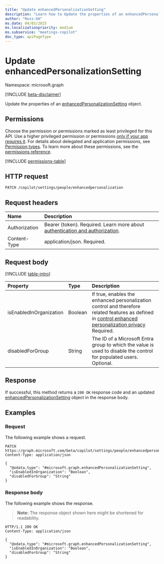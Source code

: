 ```yaml
---
title: "Update enhancedPersonalizationSetting"
description: "Learn how to Update the properties of an enhancedPersonalizationSetting object with Microsoft Graph"
author: "Ross-GH"
ms.date: 04/03/2025
ms.localizationpriority: medium
ms.subservice: "meetings-copilot"
doc_type: apiPageType
---
```


# Update enhancedPersonalizationSetting

Namespace: microsoft.graph

[!INCLUDE [beta-disclaimer](../../includes/beta-disclaimer.md)]

Update the properties of an [enhancedPersonalizationSetting](../resources/enhancedpersonalizationsetting.md) object.

## Permissions

Choose the permission or permissions marked as least privileged for this API. Use a higher privileged permission or permissions [only if your app requires it](/graph/permissions-overview#best-practices-for-using-microsoft-graph-permissions). For details about delegated and application permissions, see [Permission types](/graph/permissions-overview#permission-types). To learn more about these permissions, see the [permissions reference](/graph/permissions-reference).

<!-- {
  "blockType": "permissions",
  "name": "enhancedpersonalizationsetting-update-permissions"
}
-->
[!INCLUDE [permissions-table](../includes/permissions/enhancedpersonalizationsetting-update-permissions.md)]

## HTTP request

<!-- {
  "blockType": "ignored"
}
-->
``` http
PATCH /copilot/settings/people/enhancedpersonalization
```

## Request headers

|Name|Description|
|:---|:---|
|Authorization|Bearer {token}. Required. Learn more about [authentication and authorization](/graph/auth/auth-concepts).|
|Content-Type|application/json. Required.|

## Request body

[!INCLUDE [table-intro](../../includes/update-property-table-intro.md)]

|Property|Type|Description|
|:---|:---|:---|
|isEnabledInOrganization|Boolean|If true, enables the enhanced personalization control and therefore related features as defined in [control enhanced personalization privacy](/graph/control-enhanced-personalization-privacy) Required.|
|disabledForGroup|String|The ID of a Microsoft Entra group to which the value is used to disable the control for populated users. Optional.|

## Response

If successful, this method returns a `200 OK` response code and an updated [enhancedPersonalizationSetting](../resources/enhancedpersonalizationsetting.md) object in the response body.

## Examples

### Request

The following example shows a request.
<!-- {
  "blockType": "request",
  "name": "update_enhancedpersonalizationsetting"
}
-->
``` http
PATCH https://graph.microsoft.com/beta/copilot/settings/people/enhancedpersonalization
Content-Type: application/json

{
  "@odata.type": "#microsoft.graph.enhancedPersonalizationSetting",
  "isEnabledInOrganization": "Boolean",
  "disabledForGroup": "String"
}
```

### Response body

The following example shows the response.
>**Note:** The response object shown here might be shortened for readability.
<!-- {
  "blockType": "response",
  "truncated": true,
  "@odata.type": "microsoft.graph.enhancedPersonalizationSetting"
}
-->
``` http
HTTP/1.1 200 OK
Content-Type: application/json

{
  "@odata.type": "#microsoft.graph.enhancedPersonalizationSetting",
  "isEnabledInOrganization": "Boolean",
  "disabledForGroup": "String"
}
```
